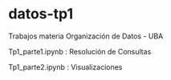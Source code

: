 # datos-tp1
Trabajos materia Organización de Datos - UBA

Tp1_parte1.ipynb : Resolución de Consultas

Tp1_parte2.ipynb : Visualizaciones
